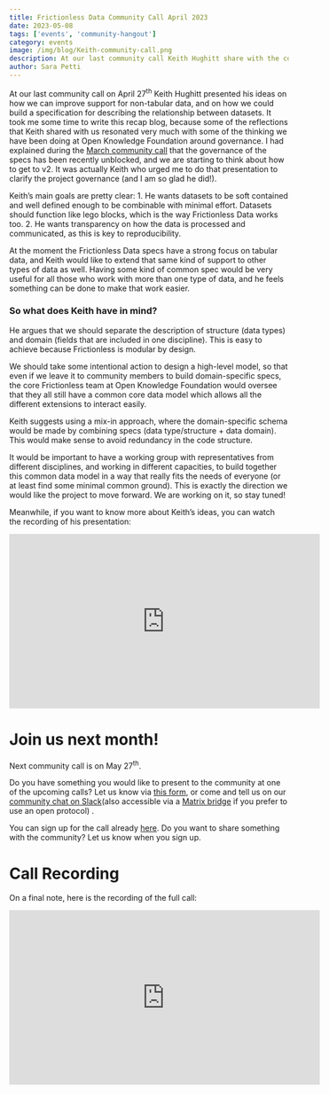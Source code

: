 ```yaml
---
title: Frictionless Data Community Call April 2023
date: 2023-05-08
tags: ['events', 'community-hangout']
category: events
image: /img/blog/Keith-community-call.png
description: At our last community call Keith Hughitt share with the communities some ideas on how we can improve the support for non-tabular data...
author: Sara Petti
---
```

At our last community call on April 27<sup>th</sup> Keith Hughitt presented his ideas on how we can improve support for non-tabular data, and on how we could build a specification for describing the relationship between datasets. It took me some time to write this recap blog, because some of the reflections that Keith shared with us resonated very much with some of the thinking we have been doing at Open Knowledge Foundation around governance. I had explained during the [March community call](https://frictionlessdata.io/blog/2023/04/06/march-community-call/) that the governance of the specs has been recently unblocked, and we are starting to think about how to get to v2. It was actually Keith who urged me to do that presentation to clarify the project governance (and I am so glad he did!).

Keith’s main goals are pretty clear: 1. He wants datasets to be soft contained and well defined enough to be combinable with minimal effort. Datasets should function like lego blocks, which is the way Frictionless Data works too. 2. He wants transparency on how the data is processed and communicated, as this is key to reproducibility. 

At the moment the Frictionless Data specs have a strong focus on tabular data, and Keith would like to extend that same kind of support to other types of data as well. Having some kind of common spec would be very useful for all those who work with more than  one type of data, and he feels something can be done to make that work easier.

### So what does Keith have in mind?

He argues that we should separate the description of structure (data types) and domain (fields that are included in one discipline). This is easy to achieve because Frictionless is modular by design.

We should take some intentional action to design a high-level model, so that even if we leave it to community members to build domain-specific specs, the core Frictionless team at Open Knowledge Foundation would oversee that they all still have a common core data model which allows all the different extensions to interact easily. 

Keith suggests using a mix-in approach, where the domain-specific schema would be made by combining specs (data type/structure + data domain). This would make sense to avoid redundancy in the code structure.

It would be important to have a working group with representatives from different disciplines, and working in different capacities, to build together this common data model in a way that really fits the needs of everyone (or at least find some minimal common ground). This is exactly the direction we would like the project to move forward. We are working on it, so stay tuned!

Meanwhile, if you want to know more about Keith’s ideas, you can watch the recording of his presentation:

<iframe width="560" height="315" src="https://www.youtube.com/embed/UhRYtkYDHsM" title="YouTube video player" frameborder="0" allow="accelerometer; autoplay; clipboard-write; encrypted-media; gyroscope; picture-in-picture; web-share" allowfullscreen></iframe>

# Join us next month!
Next community call is on May 27<sup>th</sup>.

Do you have something you would like to present to the community at one of the upcoming calls? Let us know via [this form](https://forms.gle/AWpbxyiGESNSUFK2A), or come and tell us on our [community chat on Slack](https://join.slack.com/t/frictionlessdata/shared_invite/zt-17kpbffnm-tRfDW_wJgOw8tJVLvZTrBg)(also accessible via a [Matrix bridge](https://matrix.to/#/#frictionlessdata:matrix.okfn.org) if you prefer to use an open protocol) .

You can sign up for the call already [here](https://docs.google.com/forms/d/e/1FAIpQLSeuNCopxXauMkrWvF6VHqOyHMcy54SfNDOseVXfWRQZWkvqjQ/viewform?usp=sf_link). Do you want to share something with the community? Let us know when you sign up. 

# Call Recording
On a final note, here is the recording of the full call:

<iframe width="560" height="315" src="https://www.youtube.com/embed/qL3uBfer1sA" title="YouTube video player" frameborder="0" allow="accelerometer; autoplay; clipboard-write; encrypted-media; gyroscope; picture-in-picture; web-share" allowfullscreen></iframe>
